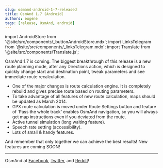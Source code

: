 ```yaml
---
slug: osmand-android-1-7-released
title: OsmAnd 1.7 (Android)
authors: eugene
tags: [release, OsmAnd, android]
---
```

import AndroidStore from '@site/src/components/_buttonAndroidStore.mdx';
import LinksTelegram from '@site/src/components/_linksTelegram.mdx';
import Translate from '@site/src/components/Translate.js';

OsmAnd 1.7 is coming. The biggest breakthrough of this release is a new route planning mode, after any Directions action, which is designed to quickly change start and destination point, tweak parameters and see immediate route recalculation.

* One of the major changes is route calculation engine. It is completely rebuild and gives precise route based on routing parameters.
* To take advantage of all features of new route calculation, maps should be updated as March 2014.
* GPX route calculation is moved under Route Settings button and feature of 'Pass the whole track' enables OsmAnd navigation, so you will always get map instructions even if you deviated from the route.
* Active tunnel simulation (long waiting feature).
* Speech rate setting (accessibility).
* Lots of small &amp; handy features.

<!--truncate-->

And remember that only together we can achieve the best results!
New features are coming SOON!


____________________________ 

OsmAnd at <a href="https://www.facebook.com/osmandapp/">Facebook</a>, <a href="https://www.twitter.com/osmandapp/">Twitter</a>, and <a href="https://www.reddit.com/r/OsmAnd/">Reddit</a>!




<LinksTelegram/>
<AndroidStore/>